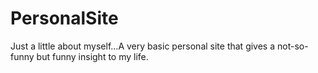 # PersonalSite
Just a little about myself...A very basic personal site that gives a not-so-funny but funny insight to my life.
